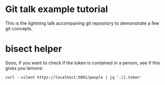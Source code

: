 # Git talk example tutorial

This is the lightning talk accompaning git repository to demonstrate a few git concepts.

# bisect helper

Sooo, if you want to check if the token is contained in a person, see if this gives you lemons:

`curl --silent https://localhost:5001/people | jq '.[].token'`

